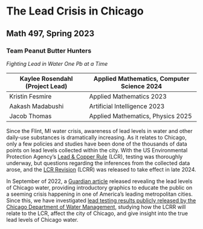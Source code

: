 # The Lead Crisis in Chicago 
## Math 497, Spring 2023
### Team Peanut Butter Hunters 

*Fighting Lead in Water One Pb at a Time* 

| Kaylee Rosendahl (Project Lead) | Applied Mathematics, Computer Science 2024 | 
| ------ | ----- | 
| Kristin Fesmire | Applied Mathematics 2023 | 
| Aakash Madabushi | Artificial Intelligence 2023 | 
| Jacob Thomas | Applied Mathematics, Physics 2025|

Since the Flint, MI water crisis, awareness of lead levels in water and other daily-use substances is dramatically increasing. As it relates to Chicago, only a few policies and studies have been done of the thousands of data points on lead levels collected within the city. With the US Environmental Protection Agency’s [Lead & Copper Rule](https://www.epa.gov/dwreginfo/lead-and-copper-rule) (LCR), testing was thoroughly underway, but questions regarding the inferences from the collected data arose, and the [LCR Revision](https://sgp.fas.org/crs/misc/R46794.pdf) (LCRR) was released to take effect in late 2024.

In September of 2022, a [Guardian article](https://www.theguardian.com/us-news/2022/sep/21/lead-contamination-chicago-tap-water-revealed) released revealing the lead levels of Chicago water, providing introductory graphics to educate the public on a seeming crisis happening in one of America’s leading metropolitan cities. Since this, we have investigated [lead testing results publicly released by the Chicago Department of Water Management](https://www.chicagowaterquality.org/DataFiles/wqContent/Results.pdf), studying how the LCRR will relate to the LCR, affect the city of Chicago, and give insight into the true lead levels of Chicago water.

